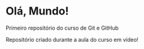# Olá, Mundo!
 Primeiro repositório do curso de Git e GitHub

Repositório criado durante a aula do curso em vídeo!